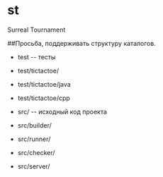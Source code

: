 st
==

Surreal Tournament 

##Просьба, поддерживать структуру каталогов.
- test -- тесты
- test/tictactoe/ 
- test/tictactoe/java 
- test/tictactoe/cpp

- src/ -- исходный код проекта
- src/builder/
- src/runner/
- src/checker/
- src/server/